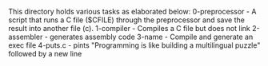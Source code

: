 This directory holds various tasks as elaborated below:
0-preprocessor - A script that runs a C file ($CFILE) through the preprocessor and save the result into another file (c).
1-compiler - Compiles a C file but does not link
2-assembler - generates assembly code
3-name - Compile and generate an exec file
4-puts.c - pints "Programming is like building a multilingual puzzle" followed by a new line
